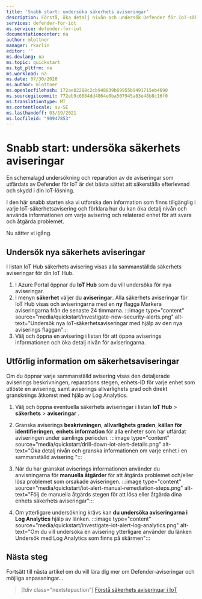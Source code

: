 ```yaml
---
title: 'Snabb start: undersöka säkerhets aviseringar'
description: Förstå, öka detalj nivån och undersök Defender för IoT-säkerhetsaviseringar på dina IoT-enheter.
services: defender-for-iot
ms.service: defender-for-iot
documentationcenter: na
author: mlottner
manager: rkarlin
editor: ''
ms.devlang: na
ms.topic: quickstart
ms.tgt_pltfrm: na
ms.workload: na
ms.date: 07/30/2020
ms.author: mlottner
ms.openlocfilehash: 172ae82288c2cb948839b69955b9491715eb4690
ms.sourcegitcommit: 772eb9c6684dd4864e0ba507945a83e48b8c16f0
ms.translationtype: MT
ms.contentlocale: sv-SE
ms.lasthandoff: 03/19/2021
ms.locfileid: "90947853"
---
```

# <a name="quickstart-investigate-security-alerts"></a>Snabb start: undersöka säkerhets aviseringar

En schemalagd undersökning och reparation av de aviseringar som utfärdats av Defender för IoT är det bästa sättet att säkerställa efterlevnad och skydd i din IoT-lösning.

I den här snabb starten ska vi utforska den information som finns tillgänglig i varje IoT-säkerhetsavisering och förklara hur du kan öka detalj nivån och använda informationen om varje avisering och relaterad enhet för att svara och åtgärda problemet. 

Nu sätter vi igång. 


## <a name="investigate-new-security-alerts"></a>Undersök nya säkerhets aviseringar

I listan IoT Hub säkerhets avisering visas alla sammanställda säkerhets aviseringar för din IoT Hub. 

1. I Azure Portal öppnar du **IoT Hub** som du vill undersöka för nya aviseringar.
1. I menyn **säkerhet** väljer du **aviseringar**. Alla säkerhets aviseringar för IoT Hub visas och aviseringarna med en **ny** flagga Markera aviseringarna från de senaste 24 timmarna.
:::image type="content" source="media/quickstart/investigate-new-security-alerts.png" alt-text="Undersök nya IoT-säkerhetsaviseringar med hjälp av den nya aviserings flaggan":::
1. Välj och öppna en avisering i listan för att öppna aviserings informationen och öka detalj nivån för aviseringarna. 

## <a name="security-alert-details"></a>Utförlig information om säkerhetsaviseringar

Om du öppnar varje sammanställd avisering visas den detaljerade aviserings beskrivningen, reparations stegen, enhets-ID för varje enhet som utlöste en avisering, samt aviserings allvarlighets grad och direkt gransknings åtkomst med hjälp av Log Analytics. 

1. Välj och öppna eventuella säkerhets aviseringar i listan **IoT Hub**  >  **säkerhets**  >  **aviseringar** . 
1. Granska aviserings **beskrivningen**, **allvarlighets graden**, **källan för identifieringen**, **enhets information** för alla enheter som har utfärdat aviseringen under samlings perioden.
:::image type="content" source="media/quickstart/drill-down-iot-alert-details.png" alt-text="Öka detalj nivån och granska informationen om varje enhet i en sammanställd avisering "::: 
1. När du har granskat aviserings informationen använder du anvisningarna för **manuella åtgärder** för att åtgärda problemet och/eller lösa problemet som orsakade aviseringen. 
:::image type="content" source="media/quickstart/iot-alert-manual-remediation-steps.png" alt-text="Följ de manuella åtgärds stegen för att lösa eller åtgärda dina enhets säkerhets aviseringar":::

1. Om ytterligare undersökning krävs kan **du undersöka aviseringarna i Log Analytics** hjälp av länken. 
:::image type="content" source="media/quickstart/investigate-iot-alert-log-analytics.png" alt-text="Om du vill undersöka en avisering ytterligare använder du länken Undersök med Log Analytics som finns på skärmen":::

## <a name="next-steps"></a>Nästa steg

Fortsätt till nästa artikel om du vill lära dig mer om Defender-aviseringar och möjliga anpassningar...

> [!div class="nextstepaction"]
> [Förstå säkerhets aviseringar i IoT](concept-security-alerts.md)
